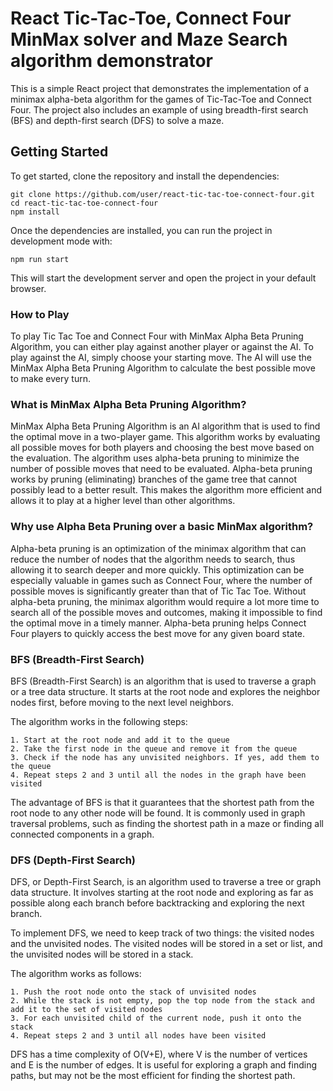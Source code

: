 # React Tic-Tac-Toe, Connect Four MinMax solver and Maze Search algorithm demonstrator

This is a simple React project that demonstrates the implementation of a minimax alpha-beta algorithm for the games of Tic-Tac-Toe and Connect Four. The project also includes an example of using breadth-first search (BFS) and depth-first search (DFS) to solve a maze.

## Getting Started

To get started, clone the repository and install the dependencies:
```
git clone https://github.com/user/react-tic-tac-toe-connect-four.git
cd react-tic-tac-toe-connect-four
npm install
```
Once the dependencies are installed, you can run the project in development mode with:
```
npm run start
```
This will start the development server and open the project in your default browser.
### How to Play

To play Tic Tac Toe and Connect Four with MinMax Alpha Beta Pruning Algorithm, you can either play against another player or against the AI. To play against the AI, simply choose your starting move. The AI will use the MinMax Alpha Beta Pruning Algorithm to calculate the best possible move to make every turn.

### What is MinMax Alpha Beta Pruning Algorithm?

MinMax Alpha Beta Pruning Algorithm is an AI algorithm that is used to find the optimal move in a two-player game. This algorithm works by evaluating all possible moves for both players and choosing the best move based on the evaluation. The algorithm uses alpha-beta pruning to minimize the number of possible moves that need to be evaluated. Alpha-beta pruning works by pruning (eliminating) branches of the game tree that cannot possibly lead to a better result. This makes the algorithm more efficient and allows it to play at a higher level than other algorithms.

### Why use Alpha Beta Pruning over a basic MinMax algorithm?

Alpha-beta pruning is an optimization of the minimax algorithm that can reduce the number of nodes that the algorithm needs to search, thus allowing it to search deeper and more quickly. This optimization can be especially valuable in games such as Connect Four, where the number of possible moves is significantly greater than that of Tic Tac Toe. Without alpha-beta pruning, the minimax algorithm would require a lot more time to search all of the possible moves and outcomes, making it impossible to find the optimal move in a timely manner. Alpha-beta pruning helps Connect Four players to quickly access the best move for any given board state.

### BFS (Breadth-First Search) 

BFS (Breadth-First Search) is an algorithm that is used to traverse a graph or a tree data structure. It starts at the root node and explores the neighbor nodes first, before moving to the next level neighbors.

The algorithm works in the following steps:

    1. Start at the root node and add it to the queue
    2. Take the first node in the queue and remove it from the queue
    3. Check if the node has any unvisited neighbors. If yes, add them to the queue
    4. Repeat steps 2 and 3 until all the nodes in the graph have been visited

The advantage of BFS is that it guarantees that the shortest path from the root node to any other node will be found. It is commonly used in graph traversal problems, such as finding the shortest path in a maze or finding all connected components in a graph.

### DFS (Depth-First Search) 

DFS, or Depth-First Search, is an algorithm used to traverse a tree or graph data structure. It involves starting at the root node and exploring as far as possible along each branch before backtracking and exploring the next branch.

To implement DFS, we need to keep track of two things: the visited nodes and the unvisited nodes. The visited nodes will be stored in a set or list, and the unvisited nodes will be stored in a stack.

The algorithm works as follows:

    1. Push the root node onto the stack of unvisited nodes
    2. While the stack is not empty, pop the top node from the stack and add it to the set of visited nodes
    3. For each unvisited child of the current node, push it onto the stack
    4. Repeat steps 2 and 3 until all nodes have been visited

DFS has a time complexity of O(V+E), where V is the number of vertices and E is the number of edges. It is useful for exploring a graph and finding paths, but may not be the most efficient for finding the shortest path.

